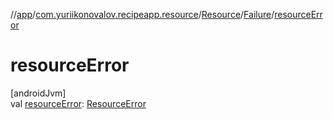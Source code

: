 //[app](../../../../index.md)/[com.yuriikonovalov.recipeapp.resource](../../index.md)/[Resource](../index.md)/[Failure](index.md)/[resourceError](resource-error.md)

# resourceError

[androidJvm]\
val [resourceError](resource-error.md): [ResourceError](../../-resource-error/index.md)
